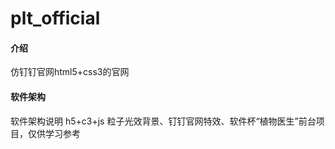# plt_official 

#### 介绍
仿钉钉官网html5+css3的官网

#### 软件架构
软件架构说明
h5+c3+js   粒子光效背景、钉钉官网特效、软件杯“植物医生”前台项目，仅供学习参考

